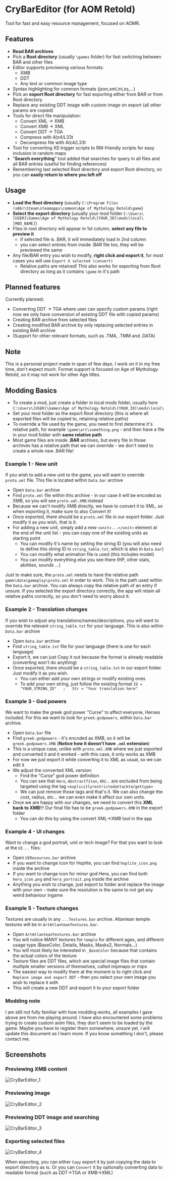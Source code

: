 # CryBarEditor (for AOM Retold)
Tool for fast and easy resource management, focused on AOMR.

## Features
- **Read BAR archives**
- Pick a **Root directory** (usually `\games` folder) for fast switching between BAR and other files
- Editor supports previewing various formats:
  - XMB
  - DDT
  - Any text or common image type
- Syntax highlighting for common formats (json,xml,ini,xs,...)
- Pick an **export Root directory** for fast exporting either from BAR or from Root directory
- Replace any existing DDT image with custom image on export (all other params are copied)
- Tools for direct file manipulation:
  - Convert XML -> XMB
  - Convert XMB -> XML
  - Convert DDT -> TGA
  - Compress with Alz4/L33t
  - Decompress file with Alz4/L33t
- Tool for converting XS trigger scripts to RM-friendly scripts for easy inclusion in random maps
- "**Search everything**" tool added that searches for query in all files and all BAR entries (useful for finding references)
- Remembering last selected Root directory and export Root directory, so you can **easily return to where you left off**

## Usage
- **Load the Root directory** (usually `C:\Program Files (x86)\Steam\steamapps\common\Age of Mythology Retold\game`)
- **Select the export directory** (usually your mod folder `C:\Users\[USER]\Games\Age of Mythology Retold\[YOUR_ID]\mods\local\[MOD_NAME]`)
- Files in root directory will appear in 1st column, **select any file to preview it**
  - if selected file is .BAR, it will immediately load in 2nd column
  - you can select entries from inside .BAR file too, they will be previewed the same
- Any file/BAR entry you wish to modify, **right click and export it**, for most cases you will use `Export X selected (convert)`
  - Relative paths are retained! This also works for exporting from Root directory as long as it contains `\game` in it's path
   
## Planned features
Currently planned:
- Converting DDT -> TGA where user can specify custom params (right now we only have conversion of existing DDT file with copied params)
- Creating BAR archive from selected files
- Creating modified BAR archive by only replacing selected entries in existing BAR archive
- (Support for other relevant formats, such as .TMA, .TMM and .DATA)

## Note
This is a personal project made in span of few days. I work on it in my free time, don't expect much.
Format support is focused on Age of Mythology Retold, so it may not work for other Age titles.

## Modding Basics
- To create a mod, just create a folder in local mods folder, usually here `C:\Users\[USER]\Games\Age of Mythology Retold\[YOUR_ID]\mods\local\`
- Set your mod folder as the export Root directory (this is where all exported files will be copied to, retaining relative paths)
- To override a file used by the game, you need to first determine it's relative path, for example `\game\art\something.png` - and then have a file in your mod folder with **same relative path**
- Most game files are inside **.BAR** archives, but every file in those archives has a relative path that we can override - we don't need to create a whole new .BAR file!

### Example 1 - New unit
If you wish to add a new unit to the game, you will want to override `proto.xml` file. This file is located within `Data.bar` archive
- Open `Data.bar` archive 
- Find `proto.xml` file within this archive - in our case it will be encoded as XMB, so you will see `proto.xml.XMB` instead
- Because we can't modify XMB directly, we have to convert it to XML, so when exporting it, make sure to also Convert it!
- Once exported, there should be a `proto.xml` file in our export folder. Just modify it as you wish, that is it.
- For adding a new unit, simply add a new `<unit>...</unit>` element at the end of the unit list - you can copy one of the existing units as starting point
  - You can modify it's name by setting the string ID (you will also need to define this string ID in `string_table.txt`, which is also in `Data.bar`)
  - You can modify what animation file is used (this includes model)
  - You can modify everything else you see there (HP, other stats, abilities, sounds ...)

Just to make sure, the `proto.xml` needs to have the relative path `game\data\gameplay\proto.xml` in order to work. This is the path used within the `Data.bar` archive.
You can always copy the relative path of an entry if unsure. If you selected the export directory correctly, the app will retain all relative paths correctly, so you don't need to worry about it.

### Example 2 - Translation changes
If you wish to adjust any translations/names/descriptions, you will want to override the relevant `string_table.txt` for your language. This is also within `Data.bar` archive
- Open `Data.bar` archive
- Find `string_table.txt` file for your language (there is one for each language)
- Export it, we can just Copy it out because the format is already readable (converting won't do anything)
- Once exported, there should be a `string_table.txt` in our export folder. Just modify it as you wish.
  - You can either add your own strings or modify existing ones
  - To add your own string, just follow the existing format `ID = "YOUR_STRING_ID"   ;   Str = "Your translation here"`

### Example 3 - God powers
We want to make the greek god power "Curse" to affect everyone, Heroes included.
For this we want to look for `greek.godpowers`, within `Data.bar` archive.
- Open `Data.bar` file
- Find `greek.godpowers` - it's encoded as XMB, so it will be `greek.godpowers.XMB` (**Notice how it doesn't have `.xml` extension**)
- This is a unique case, unlike with `proto.xml.XMB` where we just exported and converted it and it worked - with this case, it only works as XMB
- For now we just export it while converting it to XML as usual, so we can edit it
- We adjust the converted XML version:
  - Find the "Curse" god power definition
  - You can see that `Hero`, `AbstractTitan`, etc... are excluded from being targeted using the tag `<explicitlyrestrictedattacktargettype>`
  - We can just remove those tags and that's it. We can also change the cost, radius, etc... we can even make it affect our own units.
- Once we are happy with our changes, we need to convert this **XML back to XMB**!!! Our final file has to be `greek.godpowers.XMB` in the export folder
  - You can do this by using the convert XML->XMB tool in the app
 
### Example 4 - UI changes
Want to change a god portrait, unit or tech image? For that you want to look at the `UI...` files:
- Open `UIResources.bar` archive
- If you want to change icon for Hoplite, you can find `hoplite_icon.png` inside the archive
- If you want to change icon for minor god Hera, you can find both `hera_icon.png` and `hera_portrait.png` inside the archive
- Anything you wish to change, just export to folder and replace the image with your own - make sure the resolution is the same to not get any weird behaviour ingame

### Example 5 - Texture changes
Textures are usually in any `...Textures.bar` archive. Atlantean temple textures will be in `ArtAtlanteanTextures.bar`.
- Open `ArtAtlanteanTextures.bar` archive
- You will notice MANY textures for `temple` for different ages, and different usage type (BaseColor, Details, Masks, Masks2, Normals...)
- You will most likely be interested in `_BaseColor` because that contains the actual colors of the texture
- Texture files are DDT files, which are special image files that contain multiple smaller versions of themselves, called mipmaps or mips
- The easiest way to modify them at the moment is to right click and `Replace image and export DDT` - then you select your own image you wish to replace it with
- This will create a new DDT and export it to your export folder

### Modding note
I am still not fully familiar with how modding works, all examples I gave above are from me playing around.
I have also encountered some problems trying to create custom anim files, they don't seem to be loaded by the game.
Maybe you have to register them somewhere, unsure yet. I will update this document as I learn more. If you know something I don't, please contact me.

## Screenshots
### Previewing XMB content
![CryBarEditor_1](https://assets.cryshana.me/34Cmg3iPHLA9.png)
### Previewing image
![CryBarEditor_2](https://assets.cryshana.me/g18ndgdKDzLQ.png)
### Previewing DDT image and searching
![CryBarEditor_3](https://assets.cryshana.me/okCtQiWGpAlx.png)
### Exporting selected files
![CryBarEditor_4](https://assets.cryshana.me/pOaZBwQHtRsN.png)

When exporting, you can either `Copy` export it by just copying the data to export directory as is.
Or you can `Convert` it by optionally converting data to readable format (such as DDT->TGA or XMB->XML)
